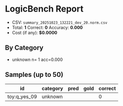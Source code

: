 # LogicBench Report

- CSV: `summary_20251023_132221_dev_20.norm.csv`
- Total: **1**  Correct: **0**  Accuracy: **0.000**
- Cost (if any): **$0.0000**

## By Category
- unknown      n=  1 acc=0.000

## Samples (up to 50)

id | category | pred | gold | correct
---|---|---|---|---
toy:q_yes_09 | unknown |  |  | 0
